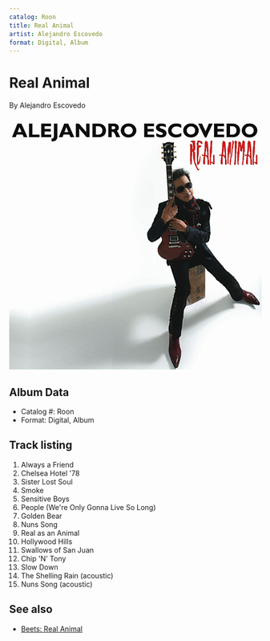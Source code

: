 ```yaml
---
catalog: Roon
title: Real Animal
artist: Alejandro Escovedo
format: Digital, Album
---
```


# Real Animal

By Alejandro Escovedo

![](../../assets/albumcovers/Alejandro_Escovedo-Real_Animal.png)

## Album Data

- Catalog #: Roon
- Format: Digital, Album


## Track listing


1. Always a Friend
2. Chelsea Hotel '78
3. Sister Lost Soul
4. Smoke
5. Sensitive Boys
6. People (We're Only Gonna Live So Long)
7. Golden Bear
8. Nuns Song
9. Real as an Animal
10. Hollywood Hills
11. Swallows of San Juan
12. Chip 'N' Tony
13. Slow Down
14. The Shelling Rain (acoustic)
15. Nuns Song (acoustic)


## See also

- [Beets: Real Animal](../../Beets/Alejandro_Escovedo/Real_Animal.md)
